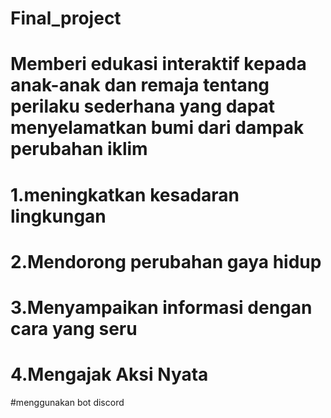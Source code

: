 # Final_project
# Memberi edukasi interaktif kepada anak-anak dan remaja tentang perilaku sederhana yang dapat menyelamatkan bumi dari dampak perubahan iklim
# 1.meningkatkan kesadaran lingkungan
# 2.Mendorong perubahan gaya hidup
# 3.Menyampaikan informasi dengan cara yang seru
# 4.Mengajak Aksi Nyata

#menggunakan bot discord
